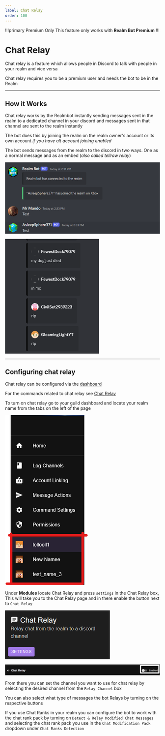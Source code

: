 ```yaml
---
label: Chat Relay
order: 100
---
```


!!!primary Premium Only
This feature only works with **Realm Bot Premium**
!!!

# Chat Relay

Chat relay is a feature which allows people in Discord to talk with people in your realm and vice versa

Chat relay requires you to be a premium user and needs the bot to be in the Realm

---

## How it Works

Chat relay works by the Realmbot instantly sending messages sent in the realm to a dedicated channel in your discord and messages sent in that channel are sent to the realm instantly

The bot does this by joining the realm on the realm owner's account or its own account _if you have alt account joining enabled_

The bot sends messages from the realm to the discord in two ways. One as a normal message and as an embed (_also called tellraw relay_)

![Example of normal relay message](/images/relay.png)

![Example of tellraw relay](/images/tr_relay.png)

---

## Configuring chat relay

Chat relay can be configured via the [dashboard](https://realmbot.dev/)

For the commands related to chat relay see [Chat Relay](/Commands/world-commands.md)

To turn on chat relay go to your guild dashboard and locate your realm name from the tabs on the left of the page

![](/images/realms_tab.png)

Under **Modules** locate Chat Relay and press `settings` in the Chat Relay box, This will take you to the Chat Relay page and in there enable the button next to `Chat Relay`

![](/images/chat_replaySetting.png)

![](/images/turnRelayON.png)

From there you can set the channel you want to use for chat relay by selecting the desired channel from the `Relay Channel` box

You can also select what type of messages the bot Relays by turning on the respective buttons

If you use Chat Ranks in your realm you can configure the bot to work with the chat rank pack by turning on `Detect & Relay Modified Chat Messages` and selecting the chat rank pack you use in the `Chat Modification Pack` dropdown under `Chat Ranks Detection`
